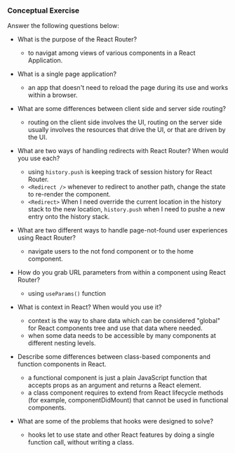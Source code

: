 ### Conceptual Exercise

Answer the following questions below:

- What is the purpose of the React Router?
  - to navigat among views of various components in a React Application.

- What is a single page application?
  - an app that doesn't need to reload the page during its use and works within a browser.

- What are some differences between client side and server side routing?
  - routing on the client side involves the UI, routing on the server side usually involves the resources that drive the UI, or that are driven by the UI.

- What are two ways of handling redirects with React Router? When would you use each?
  - using `history.push`  is keeping track of session history for React Router.
  - `<Redirect />`  whenever to redirect to another path, change the state to re-render the component.
  - `<Redirect>` When I need override the current location in the history stack to the new location, `history.push` when I need to pushe a new entry onto the history stack.

- What are two different ways to handle page-not-found user experiences using React Router? 
  - navigate users to the not fond component or to the home component.

- How do you grab URL parameters from within a component using React Router?
  - using `useParams()` function

- What is context in React? When would you use it?
  - context is the way to share data which can be considered "global" for React components tree and use that data where needed.
  - when some data needs to be accessible by many components at different nesting levels.

- Describe some differences between class-based components and function components in React.
  - a functional component is just a plain JavaScript function that accepts props as an argument and returns a React element. 
  - a class component requires to extend from React lifecycle methods (for example, componentDidMount) that cannot be used in functional components.

- What are some of the problems that hooks were designed to solve?
  - hooks let to use state and other React features  by doing a single function call, without writing a class.